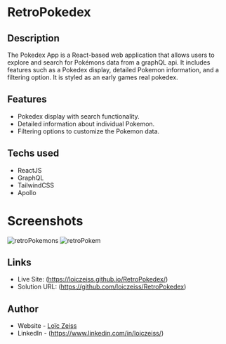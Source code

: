 # RetroPokedex

## Description
The Pokedex App is a React-based web application that allows users to explore and search for Pokémons data from a graphQL api.
It includes features such as a Pokedex display, detailed Pokemon information, and a filtering option.
It is styled as an early games real pokedex.

## Features
- Pokedex display with search functionality.
- Detailed information about individual Pokemon.
- Filtering options to customize the Pokemon data.

## Techs used
- ReactJS
- GraphQL
- TailwindCSS
- Apollo

 # Screenshots
  ![retroPokemons](https://github.com/loiczeiss/RetroPokedex/assets/104260545/a106f5a8-a2bf-470a-b7bd-44f0337d6bc9)
  ![retroPokem](https://github.com/loiczeiss/RetroPokedex/assets/104260545/d70f7494-6f10-4455-b470-b4e5655abf15)

## Links
- Live Site: (https://loiczeiss.github.io/RetroPokedex/)
- Solution URL: (https://github.com/loiczeiss/RetroPokedex)

## Author

- Website - [Loïc Zeiss](https://github.com/loiczeiss)
- LinkedIn - (https://www.linkedin.com/in/loiczeiss/)
